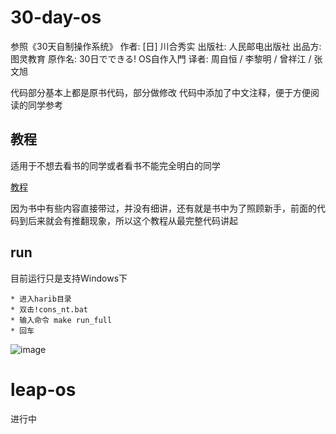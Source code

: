 # 30-day-os
参照《30天自制操作系统》
作者: [日] 川合秀实
出版社: 人民邮电出版社
出品方: 图灵教育
原作名: 30日でできる! OS自作入門
译者: 周自恒 / 李黎明 / 曾祥江 / 张文旭

代码部分基本上都是原书代码，部分做修改
代码中添加了中文注释，便于方便阅读的同学参考

## 教程
适用于不想去看书的同学或者看书不能完全明白的同学

[教程](https://github.com/zhangdexin/leap-os/blob/main/30-days-os/doc/00-table_of_contents.md)

因为书中有些内容直接带过，并没有细讲，还有就是书中为了照顾新手，前面的代码到后来就会有推翻现象，所以这个教程从最完整代码讲起

## run
目前运行只是支持Windows下
```
* 进入harib目录
* 双击!cons_nt.bat
* 输入命令 make run_full
* 回车
```

![image](https://user-images.githubusercontent.com/22785392/125712501-1ea8c45f-7e7d-46a2-b843-75fdbf8fe834.png)

# leap-os
进行中
